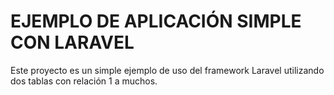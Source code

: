 EJEMPLO DE APLICACIÓN SIMPLE CON LARAVEL
========================================

Este proyecto es un simple ejemplo de uso del framework 
Laravel utilizando dos tablas con relación 1 a muchos.
